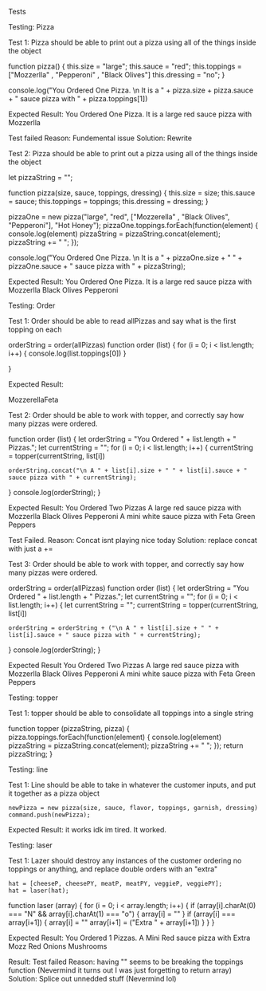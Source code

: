 Tests

Testing: Pizza

Test 1: Pizza should be able to print out a pizza using all of the things inside the object

function pizza() {
    this.size = "large";
    this.sauce = "red";
    this.toppings = ["Mozzerlla" , "Pepperoni" , "Black Olives"]
    this.dressing = "no";
  }

console.log("You Ordered One Pizza. \n It is a " + pizza.size + pizza.sauce + " sauce pizza with " + pizza.toppings[1])

Expected Result:
You Ordered One Pizza.
It is a large red sauce pizza with Mozzerlla

Test failed
Reason: Fundemental issue
Solution: Rewrite

Test 2: Pizza should be able to print out a pizza using all of the things inside the object

let pizzaString = "";

function pizza(size, sauce, toppings, dressing) {
    this.size = size;
    this.sauce = sauce;
    this.toppings = toppings;
    this.dressing = dressing;
  }

  pizzaOne = new pizza("large", "red", ["Mozzerella" , "Black Olives", "Pepperoni"], "Hot Honey");
  pizzaOne.toppings.forEach(function(element) {
  	console.log(element)
    pizzaString = pizzaString.concat(element);
    pizzaString += " ";
  });

console.log("You Ordered One Pizza. \n It is a " + pizzaOne.size + " " + pizzaOne.sauce + " sauce pizza with " + pizzaString);

Expected Result: 
You Ordered One Pizza.
It is a large red sauce pizza with Mozzerlla Black Olives Pepperoni

Testing: Order

Test 1: Order should be able to read allPizzas and say what is the first topping on each

orderString = order(allPizzas)
function order (list)
{
    for (i = 0; i < list.length; i++)
  {
    console.log(list.toppings[0])
  }

}

Expected Result:

MozzerellaFeta


Test 2: Order should be able to work with topper, and correctly say how many pizzas were ordered.

function order (list)
{
let orderString = "You Ordered " + list.length + " Pizzas.";
let currentString = "";
    for (i = 0; i < list.length; i++)
  {
    currentString = topper(currentString, list[i])
    
  	orderString.concat("\n A " + list[i].size + " " + list[i].sauce + " sauce pizza with " + currentString);
  }
 console.log(orderString);
}

Expected Result: 
You Ordered Two Pizzas
A large red sauce pizza with Mozzerlla Black Olives Pepperoni
A mini white sauce pizza with Feta Green Peppers

Test Failed.
Reason: Concat isnt playing nice today
Solution: replace concat with just a +=

Test 3: Order should be able to work with topper, and correctly say how many pizzas were ordered.

orderString = order(allPizzas)
function order (list)
{
let orderString = "You Ordered " + list.length + " Pizzas.";
let currentString = "";
    for (i = 0; i < list.length; i++)
  {
  	let currentString = "";
    currentString = topper(currentString, list[i])
   
  	orderString = orderString + ("\n A " + list[i].size + " " + list[i].sauce + " sauce pizza with " + currentString);
  }
 console.log(orderString);
}

Expected Result
You Ordered Two Pizzas
A large red sauce pizza with Mozzerlla Black Olives Pepperoni
A mini white sauce pizza with Feta Green Peppers



Testing: topper

Test 1: topper should be able to consolidate all toppings into a single string

function topper (pizzaString, pizza)
{
    pizza.toppings.forEach(function(element) {
        console.log(element)
      pizzaString = pizzaString.concat(element);
      pizzaString += " ";
    });
 return pizzaString;
}

Testing: line

Test 1: Line should be able to take in whatever the customer inputs, and put it together as a pizza object

    newPizza = new pizza(size, sauce, flavor, toppings, garnish, dressing)
    command.push(newPizza);

Expected Result: it works idk im tired. It worked.

Testing: laser

Test 1: Lazer should destroy any instances of the customer ordering no toppings or anything, and replace double orders with an "extra"

    hat = [cheeseP, cheesePY, meatP, meatPY, veggieP, veggiePY];
    hat = laser(hat);

function laser (array)
{
    for (i = 0; i < array.length; i++)
  {
    if (array[i].charAt(0) === "N" && array[i].charAt(1) === "o")
    {
        array[i] = ""
    }
    if (array[i] === array[i+1])
    {
        array[i] = ""
        array[i+1] = ("Extra " + array[i+1])
    }
  }
}

Expected Result: 
You Ordered 1 Pizzas.
 A Mini Red sauce pizza with Extra Mozz Red Onions Mushrooms 

Result: Test failed
Reason: having "" seems to be breaking the toppings function (Nevermind it turns out I was just forgetting to return array)
Solution: Splice out unnedded stuff (Nevermind lol)


